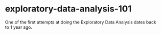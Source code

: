 # exploratory-data-analysis-101
One of the first attempts at doing the Exploratory Data Analysis dates back to 1 year ago.
